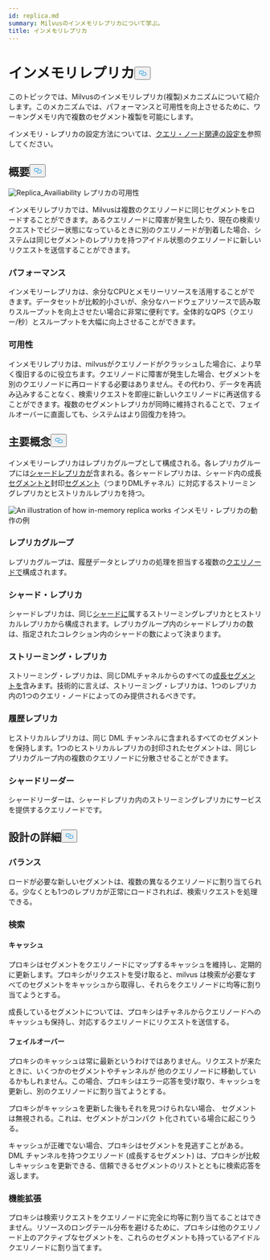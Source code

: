 ```yaml
---
id: replica.md
summary: Milvusのインメモリレプリカについて学ぶ。
title: インメモリレプリカ
---
```


<h1 id="In-Memory-Replica" class="common-anchor-header">インメモリレプリカ<button data-href="#In-Memory-Replica" class="anchor-icon" translate="no">
      <svg translate="no"
        aria-hidden="true"
        focusable="false"
        height="20"
        version="1.1"
        viewBox="0 0 16 16"
        width="16"
      >
        <path
          fill="#0092E4"
          fill-rule="evenodd"
          d="M4 9h1v1H4c-1.5 0-3-1.69-3-3.5S2.55 3 4 3h4c1.45 0 3 1.69 3 3.5 0 1.41-.91 2.72-2 3.25V8.59c.58-.45 1-1.27 1-2.09C10 5.22 8.98 4 8 4H4c-.98 0-2 1.22-2 2.5S3 9 4 9zm9-3h-1v1h1c1 0 2 1.22 2 2.5S13.98 12 13 12H9c-.98 0-2-1.22-2-2.5 0-.83.42-1.64 1-2.09V6.25c-1.09.53-2 1.84-2 3.25C6 11.31 7.55 13 9 13h4c1.45 0 3-1.69 3-3.5S14.5 6 13 6z"
        ></path>
      </svg>
    </button></h1><p>このトピックでは、Milvusのインメモリレプリカ(複製)メカニズムについて紹介します。このメカニズムでは、パフォーマンスと可用性を向上させるために、ワーキングメモリ内で複数のセグメント複製を可能にします。</p>
<p>インメモリ・レプリカの設定方法については、<a href="/docs/ja/v2.5.x/configure_querynode.md#queryNodereplicas">クエリ・ノード関連の設定を</a>参照してください。</p>
<h2 id="Overview" class="common-anchor-header">概要<button data-href="#Overview" class="anchor-icon" translate="no">
      <svg translate="no"
        aria-hidden="true"
        focusable="false"
        height="20"
        version="1.1"
        viewBox="0 0 16 16"
        width="16"
      >
        <path
          fill="#0092E4"
          fill-rule="evenodd"
          d="M4 9h1v1H4c-1.5 0-3-1.69-3-3.5S2.55 3 4 3h4c1.45 0 3 1.69 3 3.5 0 1.41-.91 2.72-2 3.25V8.59c.58-.45 1-1.27 1-2.09C10 5.22 8.98 4 8 4H4c-.98 0-2 1.22-2 2.5S3 9 4 9zm9-3h-1v1h1c1 0 2 1.22 2 2.5S13.98 12 13 12H9c-.98 0-2-1.22-2-2.5 0-.83.42-1.64 1-2.09V6.25c-1.09.53-2 1.84-2 3.25C6 11.31 7.55 13 9 13h4c1.45 0 3-1.69 3-3.5S14.5 6 13 6z"
        ></path>
      </svg>
    </button></h2><p>
  
   <span class="img-wrapper"> <img translate="no" src="/docs/v2.5.x/assets/replica_availability.jpg" alt="Replica_Availiability" class="doc-image" id="replica_availiability" />
   </span> <span class="img-wrapper"> <span>レプリカの可用性</span> </span></p>
<p>インメモリレプリカでは、Milvusは複数のクエリノードに同じセグメントをロードすることができます。あるクエリノードに障害が発生したり、現在の検索リクエストでビジー状態になっているときに別のクエリノードが到着した場合、システムは同じセグメントのレプリカを持つアイドル状態のクエリノードに新しいリクエストを送信することができます。</p>
<h3 id="Performance" class="common-anchor-header">パフォーマンス</h3><p>インメモリーレプリカは、余分なCPUとメモリーリソースを活用することができます。データセットが比較的小さいが、余分なハードウェアリソースで読み取りスループットを向上させたい場合に非常に便利です。全体的なQPS（クエリー/秒）とスループットを大幅に向上させることができます。</p>
<h3 id="Availability" class="common-anchor-header">可用性</h3><p>インメモリレプリカは、milvusがクエリノードがクラッシュした場合に、より早く復旧するのに役立ちます。クエリノードに障害が発生した場合、セグメントを別のクエリノードに再ロードする必要はありません。その代わり、データを再読み込みすることなく、検索リクエストを即座に新しいクエリノードに再送信することができます。複数のセグメントレプリカが同時に維持されることで、フェイルオーバーに直面しても、システムはより回復力を持つ。</p>
<h2 id="Key-Concepts" class="common-anchor-header">主要概念<button data-href="#Key-Concepts" class="anchor-icon" translate="no">
      <svg translate="no"
        aria-hidden="true"
        focusable="false"
        height="20"
        version="1.1"
        viewBox="0 0 16 16"
        width="16"
      >
        <path
          fill="#0092E4"
          fill-rule="evenodd"
          d="M4 9h1v1H4c-1.5 0-3-1.69-3-3.5S2.55 3 4 3h4c1.45 0 3 1.69 3 3.5 0 1.41-.91 2.72-2 3.25V8.59c.58-.45 1-1.27 1-2.09C10 5.22 8.98 4 8 4H4c-.98 0-2 1.22-2 2.5S3 9 4 9zm9-3h-1v1h1c1 0 2 1.22 2 2.5S13.98 12 13 12H9c-.98 0-2-1.22-2-2.5 0-.83.42-1.64 1-2.09V6.25c-1.09.53-2 1.84-2 3.25C6 11.31 7.55 13 9 13h4c1.45 0 3-1.69 3-3.5S14.5 6 13 6z"
        ></path>
      </svg>
    </button></h2><p>インメモリーレプリカはレプリカグループとして構成される。各レプリカグループには<a href="https://milvus.io/docs/v2.1.x/glossary.md#Sharding">シャードレプリカが</a>含まれる。各シャードレプリカは、シャード内の成長<a href="https://milvus.io/docs/v2.1.x/glossary.md#Segment">セグメントと</a>封印<a href="https://milvus.io/docs/v2.1.x/glossary.md#Segment">セグメント</a>（つまりDMLチャネル）に対応するストリーミングレプリカとヒストリカルレプリカを持つ。</p>
<p>
  
   <span class="img-wrapper"> <img translate="no" src="/docs/v2.5.x/assets/replica_group.png" alt="An illustration of how in-memory replica works" class="doc-image" id="an-illustration-of-how-in-memory-replica-works" />
   </span> <span class="img-wrapper"> <span>インメモリ・レプリカの動作の例</span> </span></p>
<h3 id="Replica-group" class="common-anchor-header">レプリカグループ</h3><p>レプリカグループは、履歴データとレプリカの処理を担当する複数の<a href="https://milvus.io/docs/v2.1.x/four_layers.md#Query-node">クエリノードで</a>構成されます。</p>
<h3 id="Shard-replica" class="common-anchor-header">シャード・レプリカ</h3><p>シャードレプリカは、同じ<a href="https://milvus.io/blog/deep-dive-1-milvus-architecture-overview.md#Shard">シャードに</a>属するストリーミングレプリカとヒストリカルレプリカから構成されます。レプリカグループ内のシャードレプリカの数は、指定されたコレクション内のシャードの数によって決まります。</p>
<h3 id="Streaming-replica" class="common-anchor-header">ストリーミング・レプリカ</h3><p>ストリーミング・レプリカは、同じDMLチャネルからのすべての<a href="https://milvus.io/docs/v2.1.x/glossary.md#Segment">成長セグメントを</a>含みます。技術的に言えば、ストリーミング・レプリカは、1つのレプリカ内の1つのクエリ・ノードによってのみ提供されるべきです。</p>
<h3 id="Historical-replica" class="common-anchor-header">履歴レプリカ</h3><p>ヒストリカルレプリカは、同じ DML チャンネルに含まれるすべてのセグメントを保持します。1つのヒストリカルレプリカの封印されたセグメントは、同じレプリカグループ内の複数のクエリノードに分散させることができます。</p>
<h3 id="Shard-leader" class="common-anchor-header">シャードリーダー</h3><p>シャードリーダーは、シャードレプリカ内のストリーミングレプリカにサービスを提供するクエリノードです。</p>
<h2 id="Design-Details" class="common-anchor-header">設計の詳細<button data-href="#Design-Details" class="anchor-icon" translate="no">
      <svg translate="no"
        aria-hidden="true"
        focusable="false"
        height="20"
        version="1.1"
        viewBox="0 0 16 16"
        width="16"
      >
        <path
          fill="#0092E4"
          fill-rule="evenodd"
          d="M4 9h1v1H4c-1.5 0-3-1.69-3-3.5S2.55 3 4 3h4c1.45 0 3 1.69 3 3.5 0 1.41-.91 2.72-2 3.25V8.59c.58-.45 1-1.27 1-2.09C10 5.22 8.98 4 8 4H4c-.98 0-2 1.22-2 2.5S3 9 4 9zm9-3h-1v1h1c1 0 2 1.22 2 2.5S13.98 12 13 12H9c-.98 0-2-1.22-2-2.5 0-.83.42-1.64 1-2.09V6.25c-1.09.53-2 1.84-2 3.25C6 11.31 7.55 13 9 13h4c1.45 0 3-1.69 3-3.5S14.5 6 13 6z"
        ></path>
      </svg>
    </button></h2><h3 id="Balance" class="common-anchor-header">バランス</h3><p>ロードが必要な新しいセグメントは、複数の異なるクエリノードに割り当てられる。少なくとも1つのレプリカが正常にロードされれば、検索リクエストを処理できる。</p>
<h3 id="Search" class="common-anchor-header">検索</h3><h4 id="Cache" class="common-anchor-header">キャッシュ</h4><p>プロキシはセグメントをクエリノードにマップするキャッシュを維持し、定期的に更新します。プロキシがリクエストを受け取ると、milvus は検索が必要なすべてのセグメントをキャッシュから取得し、それらをクエリノードに均等に割り当てようとする。</p>
<p>成長しているセグメントについては、プロキシはチャネルからクエリノードへのキャッシュも保持し、対応するクエリノードにリクエストを送信する。</p>
<h4 id="Failover" class="common-anchor-header">フェイルオーバー</h4><p>プロキシのキャッシュは常に最新というわけではありません。リクエストが来たときに、いくつかのセグメントやチャンネルが 他のクエリノードに移動しているかもしれません。この場合、プロキシはエラー応答を受け取り、キャッシュを更新し、別のクエリノードに割り当てようとする。</p>
<p>プロキシがキャッシュを更新した後もそれを見つけられない場合、 セグメントは無視される。これは、セグメントがコンパク ト化されている場合に起こりうる。</p>
<p>キャッシュが正確でない場合、プロキシはセグメントを見逃すことがある。DML チャンネルを持つクエリノード (成長するセグメント) は、プロキシが比較しキャッシュを更新できる、信頼できるセグメントのリストとともに検索応答を返します。</p>
<h3 id="Enhancement" class="common-anchor-header">機能拡張</h3><p>プロキシは検索リクエストをクエリノードに完全に均等に割り当てることはできません。リソースのロングテール分布を避けるために、プロキシは他のクエリノード上のアクティブなセグメントを、これらのセグメントも持っているアイドルクエリノードに割り当てます。</p>
